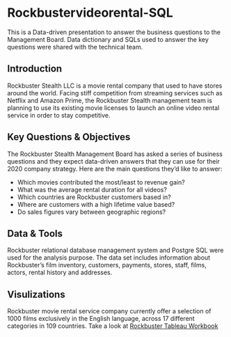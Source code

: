 # Rockbustervideorental-SQL

This is a Data-driven presentation to answer the business questions to the Management Board. Data dictionary and SQLs used to answer the key questions were shared with the technical team.

## Introduction

Rockbuster Stealth LLC is a movie rental company that used to have stores around the world. Facing stiff competition from streaming services such as Netflix and Amazon Prime, the Rockbuster Stealth management team is planning to use its existing movie licenses to launch an online video rental service in order to stay competitive.

## Key Questions & Objectives

The Rockbuster Stealth Management Board has asked a series of business questions and they expect data-driven answers that they can use for their 2020 company strategy. Here are the main questions they’d like to answer: 

- Which movies contributed the most/least to revenue gain?
- What was the average rental duration for all videos?
- Which countries are Rockbuster customers based in?
- Where are customers with a high lifetime value based?
- Do sales figures vary between geographic regions?

## Data & Tools

Rockbuster relational database management system and Postgre SQL were used for the analysis purpose. The data set includes information about Rockbuster’s film inventory, customers, payments, stores, staff, films, actors, rental history and addresses.

## Visulizations

Rockbuster movie rental service company currently offer a selection of 1000 films exclusively in the English language, across 17 different categories in 109 countries. 
Take a look at [Rockbuster Tableau Workbook](https://public.tableau.com/app/profile/srilatha.kummari/viz/RockbusterMovieRentalAnalysis_17192705507430/Story?publish=yes)



